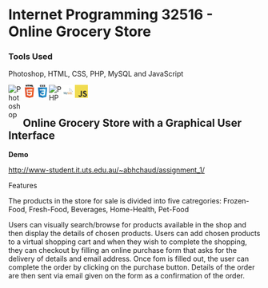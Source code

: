 # Internet Programming 32516 - Online Grocery Store

<h3>Tools Used</h3>

Photoshop, HTML, CSS, PHP, MySQL and JavaScript

 <img align="left" alt="Photoshop" width="29px" src="https://cdn1.iconfinder.com/data/icons/designer-skills/128/photoshop-512.png"/>
  <img align="left" alt="HTML5" width="26px" src="https://raw.githubusercontent.com/github/explore/80688e429a7d4ef2fca1e82350fe8e3517d3494d/topics/html/html.png" />
<img align="left" alt="CSS3" width="26px" src="https://raw.githubusercontent.com/github/explore/80688e429a7d4ef2fca1e82350fe8e3517d3494d/topics/css/css.png" />
<img align="left" alt="PHP" width="26px" src="https://img.icons8.com/officel/16/000000/php-logo.png"/>
<img align="left" alt="MySQL" width="26px" src="https://raw.githubusercontent.com/github/explore/80688e429a7d4ef2fca1e82350fe8e3517d3494d/topics/mysql/mysql.png" />
<img align="left" alt="JavaScript" width="26px" src="https://raw.githubusercontent.com/github/explore/80688e429a7d4ef2fca1e82350fe8e3517d3494d/topics/javascript/javascript.png" />

<br>  </br>

<h2>Online Grocery Store with a Graphical User Interface</h2>

<b> Demo </b>

http://www-student.it.uts.edu.au/~abhchaud/assignment_1/

Features

The products in the store for sale is divided into five catregories: Frozen-Food, Fresh-Food, Beverages, Home-Health, Pet-Food

Users can visually search/browse for products available in the shop and then display the details of chosen products.
Users can add chosen products to a virtual shopping cart and when they wish to complete the shopping, they can checkout by filling an online purchase form that asks for the delivery of details and email address.
Once fom is filled out, the user can complete the order by clicking on the purchase button.
Details of the order are then sent via email given on the form as a confirmation of the order.


